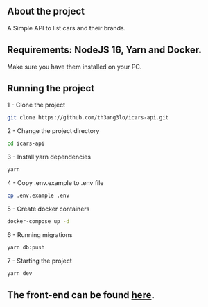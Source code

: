 ## About the project
A Simple API to list cars and their brands.

## Requirements: NodeJS 16, Yarn and Docker.
Make sure you have them installed on your PC.

## Running the project
1 - Clone the project
```zsh
git clone https://github.com/th3ang3lo/icars-api.git
```

2 - Change the project directory
```zsh
cd icars-api
```

3 - Install yarn dependencies
```zsh
yarn
```

4 - Copy .env.example to .env file
```zsh
cp .env.example .env
```

5 - Create docker containers
```zsh
docker-compose up -d
```

6 - Running migrations
```zsh
yarn db:push
```

7 - Starting the project
```zsh
yarn dev
```

## The front-end can be found [here](https://github.com/lucasaugustscode/icars.git).
